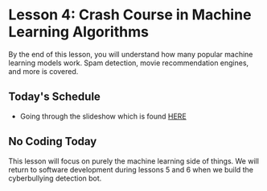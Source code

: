 # Lesson 4: Crash Course in Machine Learning Algorithms
By the end of this lesson, you will understand how many popular machine learning models work. Spam detection, movie recommendation engines, and more is covered.

## Today's Schedule

- Going through the slideshow which is found [HERE](https://docs.google.com/presentation/d/1Iuv0hIMAUldmGL4iZPCaTLa-Jzu2EGtE-4n9nl6Ik/edit?usp=sharing)

## No Coding Today

This lesson will focus on purely the machine learning side of things. We will return to software development during lessons 5 and 6 when we build the cyberbullying detection bot.
